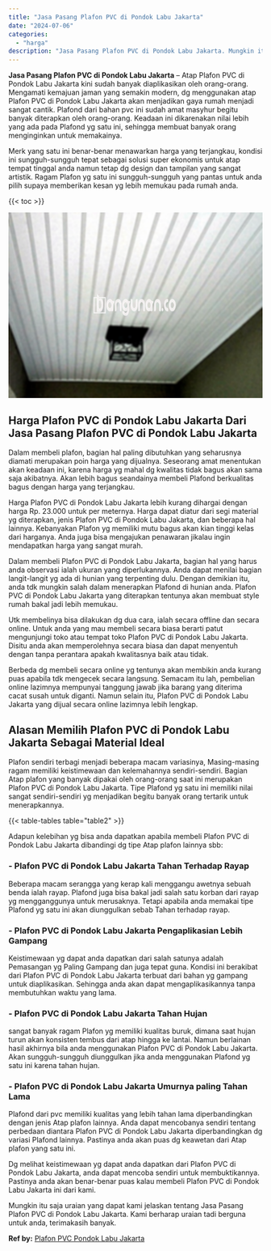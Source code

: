 ```yaml
---
title: "Jasa Pasang Plafon PVC di Pondok Labu Jakarta"
date: "2024-07-06"
categories: 
  - "harga"
description: "Jasa Pasang Plafon PVC di Pondok Labu Jakarta. Mungkin itu saja uraian yang dapat kami jelaskan tentang Jasa Pasang Plafon PVC di Pondok Labu Jakarta. Kami b..."
---
```


**Jasa Pasang Plafon PVC di Pondok Labu Jakarta** – Atap Plafon PVC di Pondok Labu Jakarta kini sudah banyak diaplikasikan oleh orang-orang. Mengamati kemajuan jaman yang semakin modern, dg menggunakan atap Plafon PVC di Pondok Labu Jakarta akan menjadikan gaya rumah menjadi sangat cantik. Plafond dari bahan pvc ini sudah amat masyhur begitu banyak diterapkan oleh orang-orang. Keadaan ini dikarenakan nilai lebih yang ada pada Plafond yg satu ini, sehingga membuat banyak orang menginginkan untuk memakainya.

Merk yang satu ini benar-benar menawarkan harga yang terjangkau, kondisi ini sungguh-sungguh tepat sebagai solusi super ekonomis untuk atap tempat tinggal anda namun tetap dg design dan tampilan yang sangat artistik. Ragam Plafon yg satu ini sungguh-sungguh yang pantas untuk anda pilih supaya memberikan kesan yg lebih memukau pada rumah anda.

{{< toc >}}

![Jasa Pasang Plafon PVC di Pondok Labu Jakarta](/images/flafond-pvc-murah31.png)

## Harga Plafon PVC di Pondok Labu Jakarta Dari Jasa Pasang Plafon PVC di Pondok Labu Jakarta

Dalam membeli plafon, bagian hal paling dibutuhkan yang seharusnya diamati merupakan poin harga yang dijualnya. Seseorang amat menentukan akan keadaan ini, karena harga yg mahal dg kwalitas tidak bagus akan sama saja akibatnya. Akan lebih bagus seandainya membeli Plafond berkualitas bagus dengan harga yang terjangkau.

Harga Plafon PVC di Pondok Labu Jakarta lebih kurang dihargai dengan harga Rp. 23.000 untuk per meternya. Harga dapat diatur dari segi material yg diterapkan, jenis Plafon PVC di Pondok Labu Jakarta, dan beberapa hal lainnya. Kebanyakan Plafon yg memiliki mutu bagus akan kian tinggi kelas dari harganya. Anda juga bisa mengajukan penawaran jikalau ingin mendapatkan harga yang sangat murah.

Dalam membeli Plafon PVC di Pondok Labu Jakarta, bagian hal yang harus anda observasi ialah ukuran yang diperlukannya. Anda dapat menilai bagian langit-langit yg ada di hunian yang terpenting dulu. Dengan demikian itu, anda tdk mungkin salah dalam menerapkan Plafond di hunian anda. Plafon PVC di Pondok Labu Jakarta yang diterapkan tentunya akan membuat style rumah bakal jadi lebih memukau.

Utk membelinya bisa dilakukan dg dua cara, ialah secara offline dan secara online. Untuk anda yang mau membeli secara biasa berarti patut mengunjungi toko atau tempat toko Plafon PVC di Pondok Labu Jakarta. Disitu anda akan memperolehnya secara biasa dan dapat menyentuh dengan tanpa perantara apakah kwalitasnya baik atau tidak.

Berbeda dg membeli secara online yg tentunya akan membikin anda kurang puas apabila tdk mengecek secara langsung. Semacam itu lah, pembelian online lazimnya mempunyai tanggung jawab jika barang yang diterima cacat susah untuk diganti. Namun selain itu, Plafon PVC di Pondok Labu Jakarta yang dijual secara online lazimnya lebih lengkap.

## Alasan Memilih Plafon PVC di Pondok Labu Jakarta Sebagai Material Ideal

Plafon sendiri terbagi menjadi beberapa macam variasinya, Masing-masing ragam memiliki keistimewaan dan kelemahannya sendiri-sendiri. Bagian Atap plafon yang banyak dipakai oleh orang-orang saat ini merupakan Plafon PVC di Pondok Labu Jakarta. Tipe Plafond yg satu ini memiliki nilai sangat sendiri-sendiri yg menjadikan begitu banyak orang tertarik untuk menerapkannya.

{{< table-tables table="table2" >}}

Adapun kelebihan yg bisa anda dapatkan apabila membeli Plafon PVC di Pondok Labu Jakarta dibandingi dg tipe Atap plafon lainnya sbb:

### \- Plafon PVC di Pondok Labu Jakarta Tahan Terhadap Rayap

Beberapa macam serangga yang kerap kali menggangu awetnya sebuah benda ialah rayap. Plafond juga bisa bakal jadi salah satu korban dari rayap yg mengganggunya untuk merusaknya. Tetapi apabila anda memakai tipe Plafond yg satu ini akan diunggulkan sebab Tahan terhadap rayap.

### \- Plafon PVC di Pondok Labu Jakarta Pengaplikasian Lebih Gampang

Keistimewaan yg dapat anda dapatkan dari salah satunya adalah Pemasangan yg Paling Gampang dan juga tepat guna. Kondisi ini berakibat dari Plafon PVC di Pondok Labu Jakarta terbuat dari bahan yg gampang untuk diaplikasikan. Sehingga anda akan dapat mengaplikasikannya tanpa membutuhkan waktu yang lama.

### \- Plafon PVC di Pondok Labu Jakarta Tahan Hujan

sangat banyak ragam Plafon yg memiliki kualitas buruk, dimana saat hujan turun akan konsisten tembus dari atap hingga ke lantai. Namun berlainan hasil akhirnya bila anda menggunakan Plafon PVC di Pondok Labu Jakarta. Akan sungguh-sungguh diunggulkan jika anda menggunakan Plafond yg satu ini karena tahan hujan.

### \- Plafon PVC di Pondok Labu Jakarta Umurnya paling Tahan Lama

Plafond dari pvc memiliki kualitas yang lebih tahan lama diperbandingkan dengan jenis Atap plafon lainnya. Anda dapat mencobanya sendiri tentang perbedaan diantara Plafon PVC di Pondok Labu Jakarta diperbandingkan dg variasi Plafond lainnya. Pastinya anda akan puas dg keawetan dari Atap plafon yang satu ini.

Dg melihat keistimewaan yg dapat anda dapatkan dari Plafon PVC di Pondok Labu Jakarta, anda dapat mencoba sendiri untuk membuktikannya. Pastinya anda akan benar-benar puas kalau membeli Plafon PVC di Pondok Labu Jakarta ini dari kami.

Mungkin itu saja uraian yang dapat kami jelaskan tentang Jasa Pasang Plafon PVC di Pondok Labu Jakarta. Kami berharap uraian tadi berguna untuk anda, terimakasih banyak.

**Ref by:** [Plafon PVC Pondok Labu Jakarta](https://id.wikipedia.org/wiki/Plafon)

